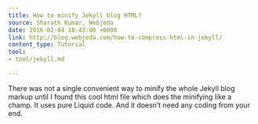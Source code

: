 ```yaml
---
title: How to minify Jekyll blog HTML?
source: Sharath Kumar, Webjeda
date: 2016-02-04 18:43:00 +0000
link: http://blog.webjeda.com/how-to-compress-html-in-jekyll/
content_type: Tutorial
tool:
- tool/jekyll.md

---
```

There was not a single convenient way to minify the whole Jekyll blog markup until I found this cool html file which does the minifying like a champ. It uses pure Liquid code. And it doesn’t need any coding from your end. 





